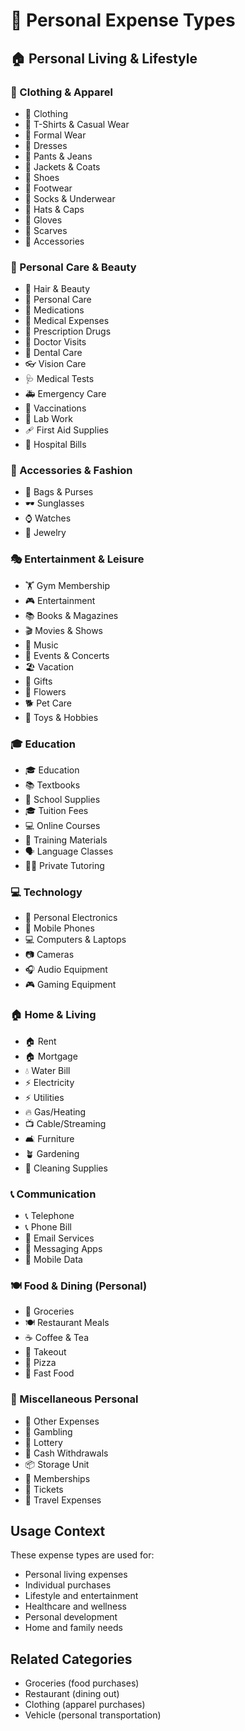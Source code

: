 # 👤 Personal Expense Types

## 🏠 Personal Living & Lifestyle

### 👕 Clothing & Apparel
- 👕 Clothing
- 👕 T-Shirts & Casual Wear
- 👔 Formal Wear
- 👗 Dresses
- 👖 Pants & Jeans
- 🧥 Jackets & Coats
- 👞 Shoes
- 👞 Footwear
- 🧦 Socks & Underwear
- 👒 Hats & Caps
- 🧤 Gloves
- 🧣 Scarves
- 👔 Accessories

### 💆 Personal Care & Beauty
- 💇 Hair & Beauty
- 🧴 Personal Care
- 💊 Medications
- 🏥 Medical Expenses
- 💊 Prescription Drugs
- 🏥 Doctor Visits
- 🦷 Dental Care
- 👓 Vision Care
- 🩺 Medical Tests
- 🚑 Emergency Care
- 💉 Vaccinations
- 🧪 Lab Work
- 🩹 First Aid Supplies
- 🏥 Hospital Bills

### 👜 Accessories & Fashion
- 👜 Bags & Purses
- 🕶️ Sunglasses
- ⌚ Watches
- 💍 Jewelry

### 🎭 Entertainment & Leisure
- 🏋️ Gym Membership
- 🎮 Entertainment
- 📚 Books & Magazines
- 🎬 Movies & Shows
- 🎵 Music
- 🎪 Events & Concerts
- 🏖️ Vacation
- 🎁 Gifts
- 💐 Flowers
- 🐕 Pet Care
- 🧸 Toys & Hobbies

### 🎓 Education
- 🎓 Education
- 📚 Textbooks
- 📝 School Supplies
- 🎓 Tuition Fees
- 💻 Online Courses
- 📖 Training Materials
- 🗣️ Language Classes
- 🧑‍🏫 Private Tutoring

### 💻 Technology
- 📱 Personal Electronics
- 📱 Mobile Phones
- 💻 Computers & Laptops
- 📷 Cameras
- 🎧 Audio Equipment
- 🎮 Gaming Equipment

### 🏠 Home & Living
- 🏠 Rent
- 🏠 Mortgage
- 💧 Water Bill
- ⚡ Electricity
- ⚡ Utilities
- 🔥 Gas/Heating
- 📺 Cable/Streaming
- 🛋️ Furniture
- 🪴 Gardening
- 🧹 Cleaning Supplies

### 📞 Communication
- 📞 Telephone
- 📞 Phone Bill
- 📧 Email Services
- 💬 Messaging Apps
- 📱 Mobile Data

### 🍽️ Food & Dining (Personal)
- 🛒 Groceries
- 🍽️ Restaurant Meals
- ☕ Coffee & Tea
- 🥡 Takeout
- 🍕 Pizza
- 🍔 Fast Food

### 🎯 Miscellaneous Personal
- 🙉 Other Expenses
- 🎰 Gambling
- 🎲 Lottery
- 💸 Cash Withdrawals
- 📦 Storage Unit
- 🎪 Memberships
- 🎫 Tickets
- 🚌 Travel Expenses

## Usage Context
These expense types are used for:
- Personal living expenses
- Individual purchases
- Lifestyle and entertainment
- Healthcare and wellness
- Personal development
- Home and family needs

## Related Categories
- Groceries (food purchases)
- Restaurant (dining out)
- Clothing (apparel purchases)
- Vehicle (personal transportation)

